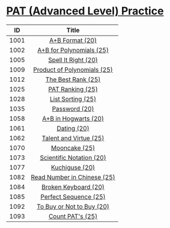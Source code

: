 # [PAT (Advanced Level) Practice](https://pintia.cn/problem-sets/994805342720868352/problems)

| ID | Title |
| :--: | :--: |
| 1001 | [A+B Format (20)](1001)|
| 1002 | [A+B for Polynomials (25)](1002)|
| 1005 | [Spell It Right (20)](1005)|
| 1009 | [Product of Polynomials (25)](1009)|
| 1012 | [The Best Rank (25)](1012)|
| 1025 | [PAT Ranking (25)](1025)|
| 1028 | [List Sorting (25)](1028)|
| 1035 | [Password (20)](1035)|
| 1058 | [A+B in Hogwarts (20)](1058)|
| 1061 | [Dating (20)](1061)|
| 1062 | [Talent and Virtue (25)](1062)|
| 1070 | [Mooncake (25)](1070)|
| 1073 | [Scientific Notation (20)](1073)|
| 1077 | [Kuchiguse (20)](1077)|
| 1082 | [Read Number in Chinese (25)](1082)|
| 1084 | [Broken Keyboard (20)](1084)|
| 1085 | [Perfect Sequence (25)](1085)|
| 1092 | [To Buy or Not to Buy (20)](1092)|
| 1093 | [Count PAT's (25)](1093)|

